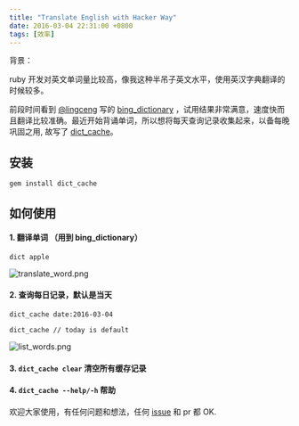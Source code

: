 ```yaml
---
title: "Translate English with Hacker Way"
date: 2016-03-04 22:31:00 +0800
tags: [效率]
---
```


背景：

ruby 开发对英文单词量比较高，像我这种半吊子英文水平，使用英汉字典翻译的时候较多。

前段时间看到 [@lingceng](https://ruby-china.org/lingceng) 写的 [bing_dictionary](https://github.com/lingceng/bing_dictionary) ，试用结果非常满意，速度快而且翻译比较准确。最近开始背诵单词，所以想将每天查询记录收集起来，以备每晚巩固之用, 故写了 [dict_cache](https://github.com/songjiayang/dict_cache)。

## 安装

```
gem install dict_cache
```

## 如何使用

#### 1. 翻译单词 （用到 bing_dictionary）

```
dict apple
```
![translate_word.png](http://7o512j.com1.z0.glb.clouddn.com/translate_word.png)

#### 2. 查询每日记录，默认是当天

```
dict_cache date:2016-03-04

dict_cache // today is default
```
![list_words.png](http://7o512j.com1.z0.glb.clouddn.com/daily_words)

#### 3. `dict_cache clear` 清空所有缓存记录

#### 4. `dict_cache --help/-h`  帮助

欢迎大家使用，有任何问题和想法，任何 [issue](https://github.com/songjiayang/dict_cache/issues) 和 pr 都 OK.
